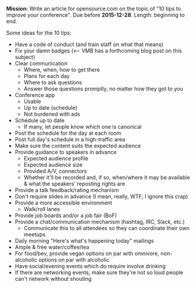 **Mission:** Write an article for opensource.com on the topic of "10 tips to improve your conference". Due before **2015-12-28**. Length: beginning to end.

Some ideas for the 10 tips:

* Have a code of conduct (and train staff on what that means)
* Fix your damn badges (<-- VMB has a forthcoming blog post on this subject)
* Clear communication
  * Where, when, how to get there
  * Plans for each day
  * Where to ask questions
  * Answer those questions promptly, no matter how they got to you
* Conference app
  * Usable
  * Up to date (schedule)
  * Not burdened with ads
* Schedule up to date
  * If many, let people know which one is canonical
* Post the schedule for the day at each room
* Post full day's schedule in a high-traffic area
* Make sure the content suits the expected audience
* Provide guidance to speakers in advance
  * Expected audience profile
  * Expected audience size
  * Provided A/V, connectors
  * Whether it'll be recorded and, if so, when/where it may be available & what the speakers' reposting rights are
* Provide a talk feedback/rating mechanism
* Don't require slides in advance (I mean, really, WTF; I ignore this crap)
* Provide a more accessible environment
  * Walk/roll lanes
* Provide job boards and/or a job fair (BoF)
* Provide a chat/communication mechanism (hashtag, IRC, Slack, etc.)
  * Communicate this to all attendees so they can coordinate their own meetups
* Daily morning "Here's what's happening today" mailings
* Ample & free water/coffee/tea
* For food/bev, provide vegan options on par with omnivore, non-alcoholic options on par with alcoholic
* Have social/evening events which do require involve drinking
* If there are networking events, make sure they're not so loud people can't network without shouting

